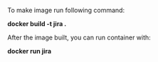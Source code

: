 <p>To make image run following command: </p>
<p><b>docker build -t jira .</b></p>
<p>After the image built, you can run container with:</p>
<b>docker run jira</b>
